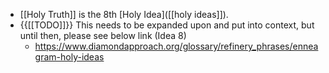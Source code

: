 - [[Holy Truth]] is the 8th [Holy Idea]([[holy ideas]]).
- {{[[TODO]]}} This needs to be expanded upon and put into context, but until then, please see below link (Idea 8)
    - https://www.diamondapproach.org/glossary/refinery_phrases/enneagram-holy-ideas
